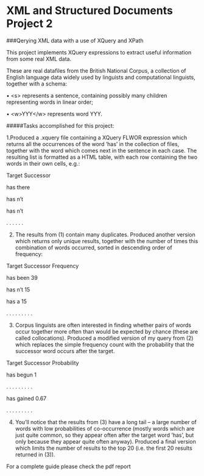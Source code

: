 # XML and Structured Documents Project 2
###Qerying XML data with a use of XQuery and XPath

This project implements XQuery expressions to extract useful information from some real XML data. 

These are real datafiles from the British National Corpus, a collection of English language data widely used by linguists and computational linguists, together with
a schema:

• \<s> 
represents a sentence, containing possibly many children <w> representing words in linear order;

• \<w>YYY\</w> represents word YYY.

#####Tasks accomplished for this project:

1.Produced a .xquery file containing a XQuery FLWOR expression which returns all the occurrences of the word ’has’ in the collection of files, together with the word which comes next in the sentence in each
case. The resulting list is formatted as a HTML table, with each row containing the two words in their own cells, e.g.:

Target Successor

has there

has n’t

has n’t

. . . . . .

2. The results from (1) contain many duplicates. Produced another version which returns only unique results, together with the number of times this combination of words occurred, sorted in descending
order of frequency:

Target Successor Frequency

has been 39

has n’t 15

has a 15

. . . . . . . . .

3. Corpus linguists are often interested in finding whether pairs of words occur together more often than would be expected by chance (these are called collocations). Produced a modified version of my query
from (2) which replaces the simple frequency count with the probability that the successor word occurs after the target. 

Target Successor Probability

has begun 1

. . . . . . . . .

has gained 0.67

. . . . . . . . .

4. You’ll notice that the results from (3) have a long tail – a large number of words with low probabilities of co-occurrence (mostly words which are just quite common, so they appear often after the target word
’has’, but only because they appear quite often anyway). Produced a final version which limits the number of results to the top 20 (i.e. the first 20 results returned in (3)).

For a complete guide please check the pdf report
